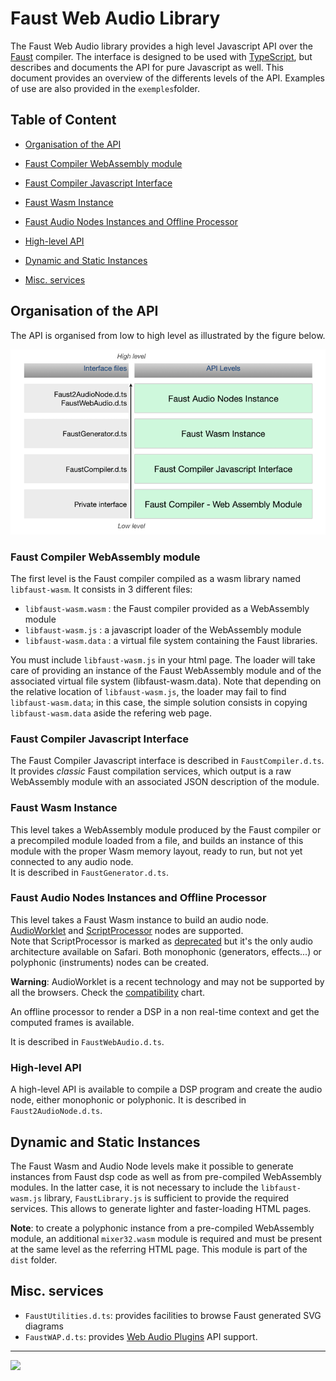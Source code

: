 # Faust Web Audio Library

The Faust Web Audio library provides a high level Javascript API over the [Faust](https://faust.grame.fr) compiler. The interface is designed to be used with [TypeScript](https://www.typescriptlang.org/), but describes and documents the API for pure Javascript as well. This document provides an overview of the differents levels of the API. Examples of use are also provided in the `exemples`folder.


## Table of Content

-  [Organisation of the API](#org)

  - [Faust Compiler WebAssembly module](#module)
  - [Faust Compiler Javascript Interface](#compiler)
  - [Faust Wasm Instance](#wasm)
  - [Faust Audio Nodes Instances and Offline Processor ](#audio)
  - [High-level API](#high)
- [Dynamic and Static Instances](#ds)
- [Misc. services](#misc)


## Organisation of the API <a name="org"></a>

The API is organised from low to high level as illustrated by the figure below.

![Overview](imgs/overview.png)

### Faust Compiler WebAssembly module <a name="module"></a>

The first level is the Faust compiler compiled as a wasm library named `libfaust-wasm`.
It consists in 3 different files:

- `libfaust-wasm.wasm` : the Faust compiler provided as a WebAssembly module 
- `libfaust-wasm.js` : a javascript loader of the WebAssembly module
- `libfaust-wasm.data` : a virtual file system containing the Faust libraries.

You must include `libfaust-wasm.js` in your html page. The loader will take care of providing an instance of the Faust WebAssembly module and of the associated virtual file system (libfaust-wasm.data). Note that depending on the relative location of `libfaust-wasm.js`, the loader may fail to find  `libfaust-wasm.data`; in this case, the simple solution consists in copying  `libfaust-wasm.data` aside the refering web page.


### Faust Compiler Javascript Interface <a name="compiler"></a>

The Faust Compiler Javascript interface is described in `FaustCompiler.d.ts`.   
It provides *classic* Faust compilation services, which output is a raw WebAssembly module with an associated JSON description of the module.


### Faust Wasm Instance <a name="wasm"></a>

This level takes a WebAssembly module produced by the Faust compiler or a precompiled module loaded from a file, and builds an instance of this module with the proper Wasm memory layout, ready to run, but not yet connected to any audio node.  
It is described in `FaustGenerator.d.ts`.   


### Faust Audio Nodes Instances and Offline Processor <a name="audio"></a>

This level takes a Faust Wasm instance to build an audio node. [AudioWorklet](https://developer.mozilla.org/fr/docs/Web/API/AudioWorklet) and [ScriptProcessor](https://developer.mozilla.org/en-US/docs/Web/API/ScriptProcessorNode) nodes are supported.  
Note that ScriptProcessor is marked as [deprecated](https://developer.mozilla.org/en-US/docs/Web/API/ScriptProcessorNode) but it's the only audio architecture available on Safari. Both monophonic (generators, effects...) or polyphonic (instruments) nodes can be created.

**Warning**: AudioWorklet is a recent technology and may not be supported by all the browsers. Check the [compatibility](https://developer.mozilla.org/fr/docs/Web/API/AudioWorklet) chart.

An offline processor to render a DSP in a non real-time context and get the computed frames is available.

It is described in `FaustWebAudio.d.ts`.   


### High-level API <a name="high"></a>

A high-level API is available to compile a DSP program and create the audio node, either monophonic or polyphonic. It is described in `Faust2AudioNode.d.ts`.   

## Dynamic and Static Instances <a name="ds"></a>

The Faust Wasm and Audio Node levels make it possible to generate instances from Faust dsp code as well as from pre-compiled WebAssembly modules.
In the latter case, it is not necessary to include the `libfaust-wasm.js` library, `FaustLibrary.js` is sufficient to provide the required services.
This allows to generate lighter and faster-loading HTML pages.

**Note**: to create a polyphonic instance from a pre-compiled WebAssembly module, an additional `mixer32.wasm` module is required and must be present at the same level as the referring HTML page. This module is part of the `dist` folder.


## Misc. services <a name="misc"></a>

- `FaustUtilities.d.ts`: provides facilities to browse Faust generated SVG diagrams
- `FaustWAP.d.ts`: provides [Web Audio Plugins](https://hal.univ-cotedazur.fr/hal-01893660/document) API support.

----
<a href="http://faust.grame.fr"><img src=https://faust.grame.fr/community/logos/img/LOGO_FAUST_COMPLET_ORANGE.png width=200 /></a>





